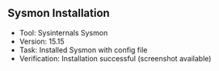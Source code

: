 ## Sysmon Installation

- Tool: Sysinternals Sysmon
- Version: 15.15
- Task: Installed Sysmon with config file
- Verification: Installation successful (screenshot available)
